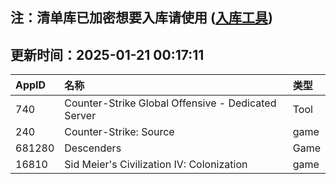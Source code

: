 ## 注：清单库已加密想要入库请使用 ([入库工具](https://github.com/BlankTMing/ManifestAutoUpdate/releases))

## 更新时间：2025-01-21 00:17:11
| AppID | 名称 | 类型  |
| :-------------------- | :----------------------------- | :----------- |
| 740 | Counter-Strike Global Offensive - Dedicated Server| Tool |
| 240 | Counter-Strike: Source| game |
| 681280 | Descenders| Game |
| 16810 | Sid Meier's Civilization IV: Colonization| game |

